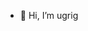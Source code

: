 - 👋 Hi, I’m ugrig

<!---
ugrig/ugrig is a ✨ special ✨ repository because its `README.md` (this file) appears on your GitHub profile.
You can click the Preview link to take a look at your changes.
--->
